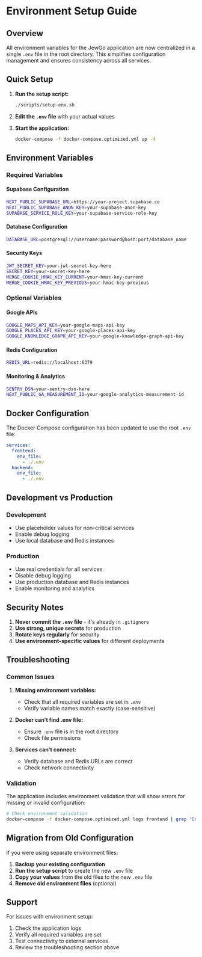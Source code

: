 # Environment Setup Guide

## Overview

All environment variables for the JewGo application are now centralized in a single `.env` file in the root directory. This simplifies configuration management and ensures consistency across all services.

## Quick Setup

1. **Run the setup script:**
   ```bash
   ./scripts/setup-env.sh
   ```

2. **Edit the `.env` file** with your actual values

3. **Start the application:**
   ```bash
   docker-compose -f docker-compose.optimized.yml up -d
   ```

## Environment Variables

### Required Variables

#### Supabase Configuration
```bash
NEXT_PUBLIC_SUPABASE_URL=https://your-project.supabase.co
NEXT_PUBLIC_SUPABASE_ANON_KEY=your-supabase-anon-key
SUPABASE_SERVICE_ROLE_KEY=your-supabase-service-role-key
```

#### Database Configuration
```bash
DATABASE_URL=postgresql://username:password@host:port/database_name
```

#### Security Keys
```bash
JWT_SECRET_KEY=your-jwt-secret-key-here
SECRET_KEY=your-secret-key-here
MERGE_COOKIE_HMAC_KEY_CURRENT=your-hmac-key-current
MERGE_COOKIE_HMAC_KEY_PREVIOUS=your-hmac-key-previous
```

### Optional Variables

#### Google APIs
```bash
GOOGLE_MAPS_API_KEY=your-google-maps-api-key
GOOGLE_PLACES_API_KEY=your-google-places-api-key
GOOGLE_KNOWLEDGE_GRAPH_API_KEY=your-google-knowledge-graph-api-key
```

#### Redis Configuration
```bash
REDIS_URL=redis://localhost:6379
```

#### Monitoring & Analytics
```bash
SENTRY_DSN=your-sentry-dsn-here
NEXT_PUBLIC_GA_MEASUREMENT_ID=your-google-analytics-measurement-id
```

## Docker Configuration

The Docker Compose configuration has been updated to use the root `.env` file:

```yaml
services:
  frontend:
    env_file:
      - ./.env
  backend:
    env_file:
      - ./.env
```

## Development vs Production

### Development
- Use placeholder values for non-critical services
- Enable debug logging
- Use local database and Redis instances

### Production
- Use real credentials for all services
- Disable debug logging
- Use production database and Redis instances
- Enable monitoring and analytics

## Security Notes

1. **Never commit the `.env` file** - it's already in `.gitignore`
2. **Use strong, unique secrets** for production
3. **Rotate keys regularly** for security
4. **Use environment-specific values** for different deployments

## Troubleshooting

### Common Issues

1. **Missing environment variables:**
   - Check that all required variables are set in `.env`
   - Verify variable names match exactly (case-sensitive)

2. **Docker can't find .env file:**
   - Ensure `.env` file is in the root directory
   - Check file permissions

3. **Services can't connect:**
   - Verify database and Redis URLs are correct
   - Check network connectivity

### Validation

The application includes environment validation that will show errors for missing or invalid configuration:

```bash
# Check environment validation
docker-compose -f docker-compose.optimized.yml logs frontend | grep "Environment validation"
```

## Migration from Old Configuration

If you were using separate environment files:

1. **Backup your existing configuration**
2. **Run the setup script** to create the new `.env` file
3. **Copy your values** from the old files to the new `.env` file
4. **Remove old environment files** (optional)

## Support

For issues with environment setup:
1. Check the application logs
2. Verify all required variables are set
3. Test connectivity to external services
4. Review the troubleshooting section above 
